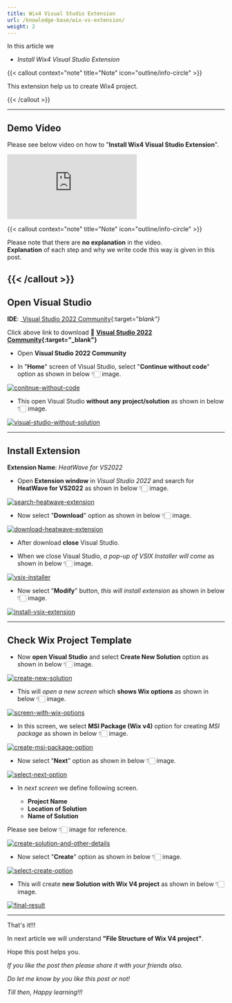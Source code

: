 ```yaml
---
title: Wix4 Visual Studio Extension
url: /knowledge-base/wix-vs-extension/
weight: 2
---
```


In this article we 

- _Install Wix4 Visual Studio Extension_

{{< callout context="note" title="Note" icon="outline/info-circle" >}}

This extension help us to create Wix4 project.

{{< /callout >}}

---

## Demo Video

Please see below video on how to "**Install Wix4 Visual Studio Extension**".

<iframe src="https://www.youtube.com/embed/hMUPo5X67_k" frameborder="0" allowfullscreen></iframe>
<br>

{{< callout context="note" title="Note" icon="outline/info-circle" >}}

Please note that there are **no explanation** in the video.<br/>
**Explanation** of each step and why we write code this way is given in this post.

{{< /callout >}}
---

## Open Visual Studio

**IDE**: _[Visual Studio 2022 Community](https://visualstudio.microsoft.com/vs/community/){:target="_blank"}_

Click above link to download 🚀 **[Visual Studio 2022 Community](https://visualstudio.microsoft.com/vs/community/){:target="_blank"}**

- Open **Visual Studio 2022 Community**

- In "**Home**" screen of Visual Studio, select "**Continue without code**" option as shown in below 👇🏻 image.

[![conitnue-without-code](wix4-introduction/conitnue-without-code.png)](wix4-introduction/conitnue-without-code.png)

- This open Visual Studio **without any project/solution** as shown in below 👇🏻 image.

[![visual-studio-without-solution](wix4-introduction/visual-studio-without-solution.png)](wix4-introduction/visual-studio-without-solution.png)

---

## Install Extension

**Extension Name**: _HeatWave for VS2022_

- Open **Extension window** in _Visual Studio 2022_ and search for __HeatWave for VS2022__ as shown in below 👇🏻 image.

[![search-heatwave-extension](wix-vs-extension/search-heatwave-extension.gif)](wix-vs-extension/search-heatwave-extension.gif)

- Now select "**Download**" option as shown in below 👇🏻 image.

[![download-heatwave-extension](wix-vs-extension/download-heatwave-extension.gif)](wix-vs-extension/download-heatwave-extension.gif)

- After download **close** Visual Studio.

- When we close Visual Studio, _a pop-up of VSIX Installer will come_ as shown in below 👇🏻 image.

[![vsix-installer](wix-vs-extension/vsix-installer.png)](wix-vs-extension/vsix-installer.png)

- Now select "**Modify**" button, _this will install extension_ as shown in below 👇🏻 image.

[![install-vsix-extension](wix-vs-extension/install-vsix-extension.gif)](wix-vs-extension/install-vsix-extension.gif)

---

## Check Wix Project Template

- Now **open Visual Studio** and select **Create New Solution** option as shown in below 👇🏻 image.

[![create-new-solution](wix-vs-extension/create-new-solution.png)](wix-vs-extension/create-new-solution.png)

- This will _open a new screen_ which **shows Wix options** as shown in below 👇🏻 image.

[![screen-with-wix-options](wix-vs-extension/screen-with-wix-options.png)](wix-vs-extension/screen-with-wix-options.png)

- In this screen, we select **MSI Package (Wix v4)** option for creating _MSI package_ as shown in below 👇🏻 image.

[![create-msi-package-option](wix-vs-extension/create-msi-package-option.png)](wix-vs-extension/create-msi-package-option.png)

- Now select "**Next**" option as shown in below 👇🏻 image.

[![select-next-option](wix-vs-extension/select-next-option.png)](wix-vs-extension/select-next-option.png)

- In _next screen_ we define following screen.

  - **Project Name**
  - **Location of Solution**
  - **Name of Solution**

Please see below 👇🏻 image for reference.

[![create-solution-and-other-details](wix-vs-extension/create-solution-and-other-details.png)](wix-vs-extension/create-solution-and-other-details.png)

- Now select "**Create**" option as shown in below 👇🏻 image.

[![select-create-option](wix-vs-extension/select-create-option.png)](wix-vs-extension/select-create-option.png)

- This will create **new Solution with Wix V4 project** as shown in below 👇🏻 image.

[![final-result](wix-vs-extension/final-result.gif)](wix-vs-extension/final-result.gif)


---

That's it!!! 

In next article we will understand **"File Structure of Wix V4 project"**.

Hope this post helps you.

*If you like the post then please share it with your friends also.*

*Do let me know by you like this post or not!*

*Till then, Happy learning!!!*